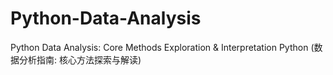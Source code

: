 # Python-Data-Analysis
Python Data Analysis:  Core Methods Exploration &amp; Interpretation Python (数据分析指南: 核心方法探索与解读)
